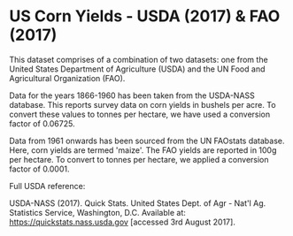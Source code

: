 # US Corn Yields - USDA (2017) & FAO (2017)

This dataset comprises of a combination of two datasets: one from the United States Department of Agriculture (USDA) and the UN Food and Agricultural Organization (FAO).

Data for the years 1866-1960 has been taken from the USDA-NASS database. This reports survey data on corn yields in bushels per acre. To convert these values to tonnes per hectare, we have used a conversion factor of 0.06725.

Data from 1961 onwards has been sourced from the UN FAOstats database. Here, corn yields are termed 'maize'. The FAO yields are reported in 100g per hectare. To convert to tonnes per hectare, we applied a conversion factor of 0.0001.

Full USDA reference:

USDA-NASS (2017). Quick Stats. United States Dept. of Agr - Nat'l Ag. Statistics Service, Washington, D.C. Available at: https://quickstats.nass.usda.gov [accessed 3rd August 2017].